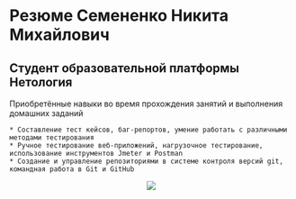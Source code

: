 # Резюме Семененко Никита Михайлович

Студент образовательной платформы Нетология
---------

Приобретённые навыки во время прохождения занятий и выполнения домашних заданий

    * Составление тест кейсов, баг-репортов, умение работать с различными методами тестирования 
    * Ручное тестирование веб-приложений, нагрузочное тестирование, использование инструментов Jmeter и Postman
    * Создание и управление репозиториями в системе контроля версий git, командная работа в Git и GitHub


<p align="center">
  <img src="https://avatars.githubusercontent.com/u/25052038?s=200&v=4" />
</p>
